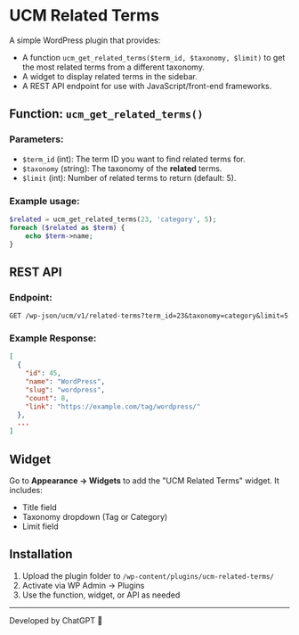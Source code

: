 
# UCM Related Terms

A simple WordPress plugin that provides:

- A function `ucm_get_related_terms($term_id, $taxonomy, $limit)` to get the most related terms from a different taxonomy.
- A widget to display related terms in the sidebar.
- A REST API endpoint for use with JavaScript/front-end frameworks.

## Function: `ucm_get_related_terms()`

### Parameters:

- `$term_id` (int): The term ID you want to find related terms for.
- `$taxonomy` (string): The taxonomy of the **related** terms.
- `$limit` (int): Number of related terms to return (default: 5).

### Example usage:

```php
$related = ucm_get_related_terms(23, 'category', 5);
foreach ($related as $term) {
    echo $term->name;
}
```

## REST API

### Endpoint:

```
GET /wp-json/ucm/v1/related-terms?term_id=23&taxonomy=category&limit=5
```

### Example Response:

```json
[
  {
    "id": 45,
    "name": "WordPress",
    "slug": "wordpress",
    "count": 8,
    "link": "https://example.com/tag/wordpress/"
  },
  ...
]
```

## Widget

Go to **Appearance → Widgets** to add the "UCM Related Terms" widget. It includes:

- Title field
- Taxonomy dropdown (Tag or Category)
- Limit field

## Installation

1. Upload the plugin folder to `/wp-content/plugins/ucm-related-terms/`
2. Activate via WP Admin → Plugins
3. Use the function, widget, or API as needed

---

Developed by ChatGPT 🚀
